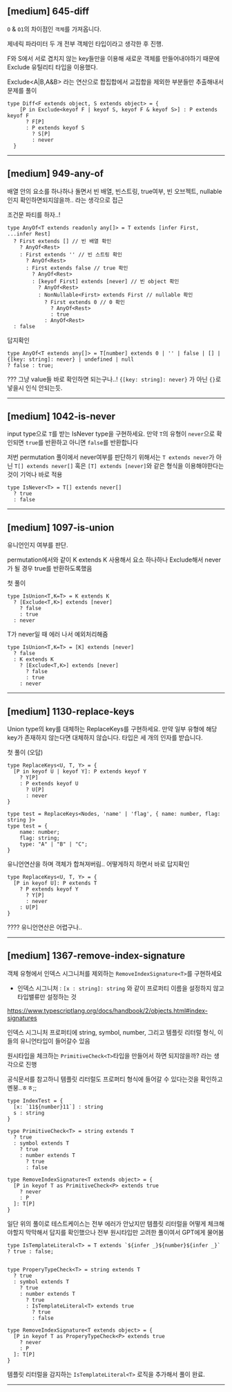 
## [medium] 645-diff

  `O` & `O1`의 차이점인 `객체`를 가져옵니다.

제네릭 파라미터 두 개 전부 객체인 타입이라고 생각한 후 진행.

F와 S에서 서로 겹치지 않는 key들만을 이용해 새로운 객체를 만들어내야하기 때문에 Exclude 유틸리티 타입을 이용했다.

Exclude<A|B,A&B> 라는 연산으로 합집합에서 교집합을 제외한 부분들만 추출해내서 문제를 풀이

```
type Diff<F extends object, S extends object> = {
    [P in Exclude<keyof F | keyof S, keyof F & keyof S>] : P extends keyof F
      ? F[P]
      : P extends keyof S
        ? S[P]
        : never
  }
```

--------

## [medium] 949-any-of

배열 안의 요소를 하나하나 돌면서 빈 배열, 빈스트링, true여부, 빈 오브젝트, nullable 인지 확인하면되지않을까.. 라는 생각으로 접근

조건문 파티를 하자..!

```
type AnyOf<T extends readonly any[]> = T extends [infer First, ...infer Rest]
  ? First extends [] // 빈 배열 확인
    ? AnyOf<Rest>
    : First extends '' // 빈 스트링 확인
      ? AnyOf<Rest>
      : First extends false // true 확인
        ? AnyOf<Rest>
        : [keyof First] extends [never] // 빈 object 확인
          ? AnyOf<Rest>
          : NonNullable<First> extends First // nullable 확인
            ? First extends 0 // 0 확인
              ? AnyOf<Rest>
              : true
            : AnyOf<Rest>
  : false

```

답지확인

```
type AnyOf<T extends any[]> = T[number] extends 0 | '' | false | [] | {[key: string]: never} | undefined | null
? false : true;
```

??? 그냥 value들 바로 확인하면 되는구나..! 
`{[key: string]: never}` 가 아닌 `{}`로 넣을시 인식 안되는듯.


--------

## [medium] 1042-is-never

  input type으로 `T`를 받는 IsNever type을 구현하세요. 만약 `T`의 유형이 `never`으로 확인되면 `true`를 반환하고 아니면 `false`를 반환합니다


저번 permutation 풀이에서 never여부를 판단하기 위해서는 `T extends never`가 아닌 `T[] extends never[]` 혹은 `[T] extends [never]`와 같은 형식을 이용해야한다는 것이 기억나 바로 적용

```
type IsNever<T> = T[] extends never[]
  ? true
  : false
```

--------

## [medium] 1097-is-union

유니언인지 여부를 판단.

permutation에서와 같이 K extends K 사용해서 요소 하나하나 Exclude해서 never가 될 경우 true를 반환하도록했음

첫 풀이
```
type IsUnion<T,K=T> = K extends K
  ? [Exclude<T,K>] extends [never]
    ? false
    : true
  : never
```

T가 never일 때 에러 나서 예외처리해줌

```
type IsUnion<T,K=T> = [K] extends [never]
  ? false
  : K extends K
    ? [Exclude<T,K>] extends [never]
      ? false
      : true
    : never
```

--------

## [medium] 1130-replace-keys

  Union type의 key를 대체하는 ReplaceKeys를 구현하세요.
  만약 일부 유형에 해당 key가 존재하지 않는다면 대체하지 않습니다. 타입은 세 개의 인자를 받습니다.

첫 풀이 (오답)
```
type ReplaceKeys<U, T, Y> = {
  [P in keyof U | keyof Y]: P extends keyof Y
    ? Y[P]
    : P extends keyof U
      ? U[P]
      : never
}

type test = ReplaceKeys<Nodes, 'name' | 'flag', { name: number, flag: string }>
type test = {
    name: number;
    flag: string;
    type: "A" | "B" | "C";
}
```

유니언연산을 하며 객체가 합쳐져버림.. 어떻게하지 하면서 바로 답지확인

```
type ReplaceKeys<U, T, Y> = { 
  [P in keyof U]: P extends T 
    ? P extends keyof Y 
      ? Y[P] 
      : never 
    : U[P] 
}
```

???? 유니언연산은 어렵구나..

--------

## [medium] 1367-remove-index-signature

  객체 유형에서 인덱스 시그니처를 제외하는 `RemoveIndexSignature<T>`를 구현하세요

* 인덱스 시그니처 : `[x : string]: string` 와 같이 프로퍼티 이름을 설정하지 않고 타입밸류만 설정하는 것

https://www.typescriptlang.org/docs/handbook/2/objects.html#index-signatures

인덱스 시그니처 프로퍼티에 string, symbol, number, 그리고 템플릿 리터럴 형식, 이들의 유니언타입이 들어갈수 있음


원시타입을 체크하는 `PrimitiveCheck<T>`타입을 만들어서 하면 되지않을까? 라는 생각으로 진행

공식문서를 참고하니 템플릿 리터럴도 프로퍼티 형식에 들어갈 수 있다는것을 확인하고 멘붕..ㅎㅎ;;

```
type IndexTest = {
  [x: `11${number}11`] : string
  s : string
}
```

```
type PrimitiveCheck<T> = string extends T
  ? true
  : symbol extends T
    ? true
    : number extends T
      ? true
      : false

type RemoveIndexSignature<T extends object> = {
  [P in keyof T as PrimitiveCheck<P> extends true
    ? never
    : P
  ]: T[P]
}

```

일단 위의 풀이로 테스트케이스는 전부 에러가 안났지만 템플릿 리터럴을 어떻게 체크해야할지 막막해서 답지를 확인했으나 전부 원시타입만 고려한 풀이여서 GPT에게 물어봄


```
type IsTemplateLiteral<T> = T extends `${infer _}${number}${infer _}` ? true : false;


type ProperyTypeCheck<T> = string extends T
  ? true
  : symbol extends T
    ? true
    : number extends T
      ? true
      : IsTemplateLiteral<T> extends true
        ? true
        : false

type RemoveIndexSignature<T extends object> = {
  [P in keyof T as ProperyTypeCheck<P> extends true
    ? never
    : P
  ]: T[P]
}
```

템플릿 리터럴을 감지하는 `IsTemplateLiteral<T>` 로직을 추가해서 풀이 완료. 


--------
